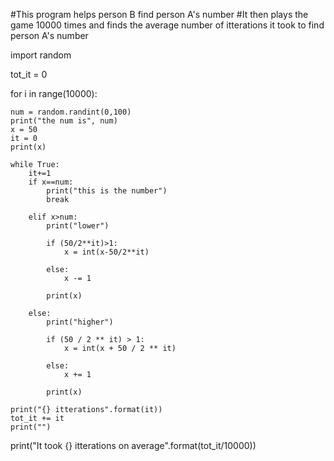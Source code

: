 #This program helps person B find person A's number
#It then plays the game 10000 times and finds the average number of itterations it took to find person A's number

import random

tot_it = 0

for i in range(10000):

    num = random.randint(0,100)
    print("the num is", num)
    x = 50
    it = 0
    print(x)

    while True:
        it+=1
        if x==num:
            print("this is the number")
            break

        elif x>num:
            print("lower")

            if (50/2**it)>1:
                x = int(x-50/2**it)

            else:
                x -= 1

            print(x)

        else:
            print("higher")

            if (50 / 2 ** it) > 1:
                x = int(x + 50 / 2 ** it)

            else:
                x += 1

            print(x)

    print("{} itterations".format(it))
    tot_it += it
    print("")

print("It took {} itterations on average".format(tot_it/10000))
